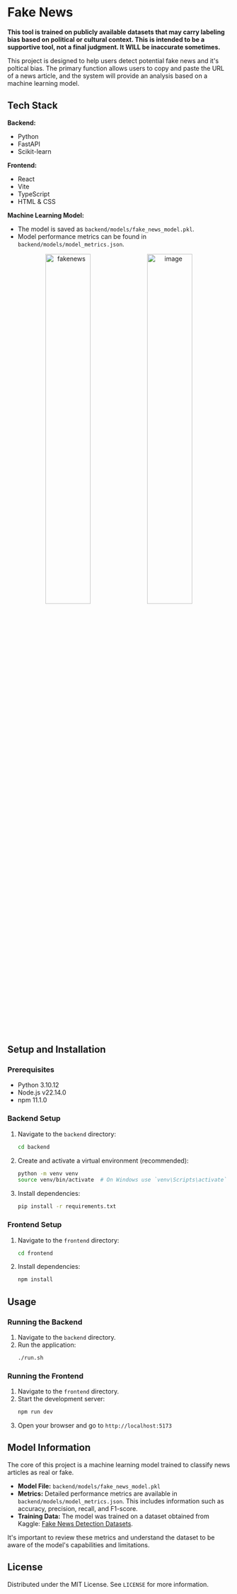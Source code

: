 # Fake News 

<Strong>This tool is trained on publicly available datasets that may carry labeling bias based on political or cultural context. This is intended to be a supportive tool, not a final judgment. It WILL be inaccurate sometimes.</Strong>

This project is designed to help users detect potential fake news and it's poltical bias. The primary function allows users to copy and paste the URL of a news article, and the system will provide an analysis based on a machine learning model. 


## Tech Stack

**Backend:**
*   Python
*   FastAPI 
*   Scikit-learn

**Frontend:**
*   React
*   Vite
*   TypeScript
*   HTML & CSS

**Machine Learning Model:**
*   The model is saved as `backend/models/fake_news_model.pkl`.
*   Model performance metrics can be found in `backend/models/model_metrics.json`.

<p align="center">
    <img src="https://github.com/user-attachments/assets/354f12c0-b8a4-4174-a3ec-e33164f5eb2d" alt="fakenews" width="45%"/>
    <img src="https://github.com/user-attachments/assets/9fca83f5-1fe8-4246-8734-909dd2a2a461" alt="image" width="45%"/>
</p>

## Setup and Installation

### Prerequisites
*   Python 3.10.12
*   Node.js v22.14.0
*   npm 11.1.0


### Backend Setup
1.  Navigate to the `backend` directory:
    ```bash
    cd backend
    ```
2.  Create and activate a virtual environment (recommended):
    ```bash
    python -m venv venv
    source venv/bin/activate  # On Windows use `venv\Scripts\activate`
    ```
3.  Install dependencies:
    ```bash
    pip install -r requirements.txt  
    ```

### Frontend Setup
1.  Navigate to the `frontend` directory:
    ```bash
    cd frontend
    ```
2.  Install dependencies:
    ```bash
    npm install
    ```

## Usage

### Running the Backend
1.  Navigate to the `backend` directory.
2.  Run the application:
    ```bash
    ./run.sh 
    ```

### Running the Frontend
1.  Navigate to the `frontend` directory.
2.  Start the development server:
    ```bash
    npm run dev
    ```
3.  Open your browser and go to `http://localhost:5173` 

## Model Information

The core of this project is a machine learning model trained to classify news articles as real or fake.
*   **Model File:** `backend/models/fake_news_model.pkl`
*   **Metrics:** Detailed performance metrics are available in `backend/models/model_metrics.json`. This includes information such as accuracy, precision, recall, and F1-score.
*   **Training Data:** The model was trained on a dataset obtained from Kaggle: [Fake News Detection Datasets](https://www.kaggle.com/datasets/emineyetm/fake-news-detection-datasets).


It's important to review these metrics and understand the dataset to be aware of the model's capabilities and limitations.

## License

Distributed under the MIT License. See `LICENSE` for more information.
